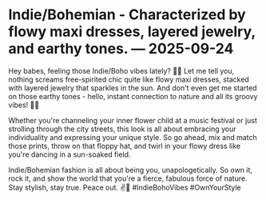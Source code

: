 # Indie/Bohemian - Characterized by flowy maxi dresses, layered jewelry, and earthy tones. — 2025-09-24

Hey babes, feeling those Indie/Boho vibes lately? 🌿💫 Let me tell you, nothing screams free-spirited chic quite like flowy maxi dresses, stacked with layered jewelry that sparkles in the sun. And don't even get me started on those earthy tones - hello, instant connection to nature and all its groovy vibes! 🌻✨

Whether you're channeling your inner flower child at a music festival or just strolling through the city streets, this look is all about embracing your individuality and expressing your unique style. So go ahead, mix and match those prints, throw on that floppy hat, and twirl in your flowy dress like you're dancing in a sun-soaked field.

Indie/Bohemian fashion is all about being you, unapologetically. So own it, rock it, and show the world that you're a fierce, fabulous force of nature. Stay stylish, stay true. Peace out. ✌️💋 #IndieBohoVibes #OwnYourStyle